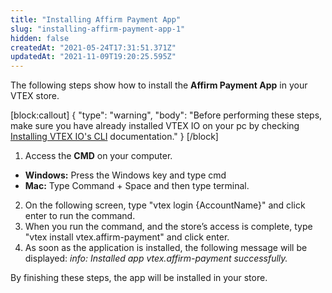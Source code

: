 ```yaml
---
title: "Installing Affirm Payment App"
slug: "installing-affirm-payment-app-1"
hidden: false
createdAt: "2021-05-24T17:31:51.371Z"
updatedAt: "2021-11-09T19:20:25.595Z"
---
```

The following steps show how to install the **Affirm Payment App** in your VTEX store.

[block:callout]
{
  "type": "warning",
  "body": "Before performing these steps, make sure you have already installed VTEX IO on your pc by checking [Installing VTEX IO's CLI](https://developers.vtex.com/vtex-developer-docs/docs/vtex-io-documentation-vtex-io-cli-install) documentation."
}
[/block]
1. Access the **CMD** on your computer.
  * **Windows:** Press the Windows key and type cmd
  * **Mac:** Type Command + Space and then type terminal.
2. On the following screen, type "vtex login {AccountName}" and click enter to run the command.
3. When you run the command, and the store’s access is complete, type "vtex install vtex.affirm-payment" and click enter.
4. As soon as the application is installed, the following message will be displayed: *info: Installed app vtex.affirm-payment successfully.*

By finishing these steps, the app will be installed in your store.